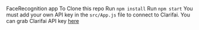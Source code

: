 FaceRecognition app
To Clone this repo
Run `npm install`
Run `npm start`
You must add your own API key in the `src/App.js` file to connect to Clarifai.
You can grab Clarifai API key [here](https://www.clarifai.com/)

